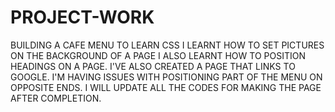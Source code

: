 # PROJECT-WORK
BUILDING A CAFE MENU TO LEARN CSS
I LEARNT HOW TO SET PICTURES ON THE BACKGROUND OF A PAGE
I ALSO LEARNT HOW TO POSITION HEADINGS ON A PAGE.
I'VE ALSO CREATED A PAGE THAT LINKS TO GOOGLE.
I'M HAVING ISSUES WITH POSITIONING PART OF THE MENU ON OPPOSITE ENDS.
I WILL UPDATE ALL THE CODES FOR MAKING THE PAGE AFTER COMPLETION.
